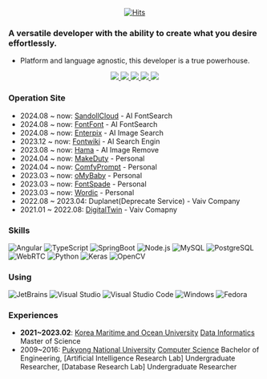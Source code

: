 <div align=center>
 
[![Hits](https://hits.seeyoufarm.com/api/count/incr/badge.svg?url=https%3A%2F%2Fgithub.com%2Floeaf%2Fhit-counter&count_bg=%2379C83D&title_bg=%23555555&icon=&icon_color=%23E7E7E7&title=hits&edge_flat=false)](https://hits.seeyoufarm.com)

</div>

### A versatile developer with the ability to create what you desire effortlessly.
- Platform and language agnostic, this developer is a true powerhouse.
<p align="center">
  <a href="https://github.com/loeaf">
    <img src="http://github-profile-summary-cards.vercel.app/api/cards/profile-details?username=loeaf&theme=transparent" />
  </a>
  <a href="https://github.com/loeaf">
    <img src="https://github-readme-streak-stats.herokuapp.com/?user=loeaf&hide_border=true&card_width=338&theme=transparent" />
  </a>
  <a href="https://github.com/loeaf">
    <img src="http://github-profile-summary-cards.vercel.app/api/cards/stats?username=loeaf&theme=transparent" />
  </a>
  <a href="https://github.com/loeaf">
    <img src="http://github-profile-summary-cards.vercel.app/api/cards/productive-time?username=loeaf&theme=transparent&utcOffset=8" />
  </a> 
  <a href="https://github.com/loeaf">
<img src="https://github-readme-stats.vercel.app/api/top-langs/?username=loeaf&theme=transparent&layout=compact&size_weight=0.5&count_weight=0.4&langs_count=8&hide=jupyter%20notebook,CSS,HTML,SCSS" />
  </a>
</p>

### Operation Site
- 2024.08 ~ now: [SandollCloud](https://sandollcloud.com) - AI FontSearch
- 2024.08 ~ now: [FontFont](https://fontfont.app) - AI FontSearch
- 2024.08 ~ now: [Enterpix](https://enterpix.app) - AI Image Search
- 2023.12 ~ now: [Fontwiki](https://fontwiki.com) - AI Search Engin
- 2023.08 ~ now: [Hama](https://hama.app) - AI Image Remove
- 2024.04 ~ now: [MakeDuty](https://makeduty.com) - Personal
- 2024.04 ~ now: [ComfyPrompt](https://comfyprompt.com) - Personal
- 2023.03 ~ now: [oMyBaby](https://omb.loeaf.com) - Personal
- 2023.03 ~ now: [FontSpade](https://fontspade.loeaf.com) - Personal
- 2023.03 ~ now: [Wordic](http://wordic.loeaf.com) - Personal
- 2022.08 ~ 2023.04: Duplanet(Deprecate Service) - Vaiv Company
- 2021.01 ~ 2022.08: [DigitalTwin](https://dtinfo.lh.or.kr) - Vaiv Comapny

### Skills

![Angular](https://img.shields.io/badge/Angular-DD0031?style=flat-square&logo=Angular&logoColor=white "Angular")
![TypeScript](https://img.shields.io/badge/TypeScript-3178C6?style=flat-square&logo=TypeScript&logoColor=white "TypeScript")
![SpringBoot](https://img.shields.io/badge/SpringBoot-6DB33F?style=flat-square&logo=SpringBoot&logoColor=white "SpringBoot")
![Node.js](https://img.shields.io/badge/Node.js-339933?style=flat-square&logo=Node.js&logoColor=white "Node.js")
![MySQL](https://img.shields.io/badge/MySQL-4479A1?style=flat-square&logo=MySQL&logoColor=white "MySQL")
![PostgreSQL](https://img.shields.io/badge/PostgreSQL-4169E1?style=flat-square&logo=PostgreSQL&logoColor=white "MySQL")
![WebRTC](https://img.shields.io/badge/WebRTC-333333?style=flat-square&logo=WebRTC&logoColor=white "WebRTC")
![Python](https://img.shields.io/badge/Python-3776AB?style=flat-square&logo=Python&logoColor=white "Python")
![Keras](https://img.shields.io/badge/Keras-D00000?style=flat-square&logo=Keras&logoColor=white "Keras")
![OpenCV](https://img.shields.io/badge/OpenCV-5C3EE8?style=flat-square&logo=OpenCV&logoColor=white "OpenCV")


### Using

![JetBrains](https://img.shields.io/badge/JetBrains-000000?style=flat-square&logo=JetBrains&logoColor=white "JetBrains")
![Visual Studio](https://img.shields.io/badge/Visual%20Studio-5C2D91?style=flat-square&logo=Visual%20Studio&logoColor=white "Visual Studio")
![Visual Studio Code](https://img.shields.io/badge/Visual%20Studio%20Code-007ACC?style=flat-square&logo=Visual%20Studio%20Code&logoColor=white "Visual Studio Code")
![Windows](https://img.shields.io/badge/Windows-0078D6?style=flat-square&logo=Windows&logoColor=white "Windows")
![Fedora](https://img.shields.io/badge/Fedora-51A2DA?style=flat-square&logo=Fedora&logoColor=white "Fedora")


### Experiences
 - **2021~2023.02**: [Korea Maritime and Ocean University](https://www.kmou.ac.kr/kmou/main.do) [Data Informatics]() Master of Science
 - 2009~2016: [Pukyong National University](https://www.pknu.ac.kr/main) [Computer Science](https://itcae.pknu.ac.kr/itcae/1) Bachelor of Engineering, [Artificial Intelligence Research Lab] Undergraduate Researcher, [Database Research Lab] Undergraduate Researcher

